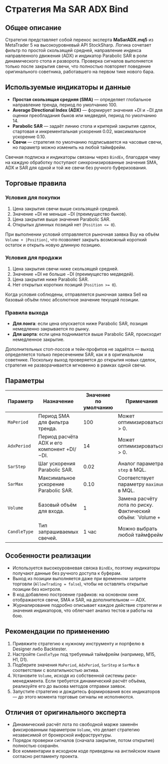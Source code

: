 # Стратегия Ma SAR ADX Bind

## Общее описание
Стратегия представляет собой перенос эксперта **MaSarADX.mq5** из MetaTrader 5 на высокоуровневый API StockSharp. Логика сочетает фильтр по простой скользящей средней, направление индекса направленного движения (ADX) и индикатор Parabolic SAR в роли динамического стопа и разворота. Проверка сигналов выполняется только после закрытия свечи, что полностью повторяет поведение оригинального советника, работавшего на первом тике нового бара.

## Используемые индикаторы и данные
- **Простая скользящая средняя (SMA)** — определяет глобальное направление тренда, период по умолчанию 100.
- **Average Directional Index (ADX)** — формирует значения +DI и −DI для оценки преобладания быков или медведей, период по умолчанию 14.
- **Parabolic SAR** — задаёт линию стопа и критерий закрытия сделок, стартовая и инкрементальная ускорения 0.02, максимальное ускорение 0.10.
- **Свечи** — стратегия по умолчанию подписывается на часовые свечи, но параметр можно изменить на любой таймфрейм.

Свечная подписка и индикаторы связаны через `BindEx`, благодаря чему на каждую обработку поступают синхронизированные значения SMA, ADX и SAR для одной и той же свечи без ручного буферизования.

## Торговые правила
### Условия для покупки
1. Цена закрытия свечи выше скользящей средней.
2. Значение +DI не меньше −DI (преимущество быков).
3. Цена закрытия выше значения Parabolic SAR.
4. Открытых длинных позиций нет (`Position <= 0`).

При выполнении условий отправляется рыночная заявка Buy на объём `Volume + |Position|`, что позволяет закрыть возможный короткий остаток и открыть новую длинную позицию.

### Условия для продажи
1. Цена закрытия свечи ниже скользящей средней.
2. Значение +DI не больше −DI (преимущество медведей).
3. Цена закрытия ниже Parabolic SAR.
4. Нет открытых коротких позиций (`Position >= 0`).

Когда условия соблюдены, отправляется рыночная заявка Sell на базовый объём плюс абсолютное значение текущей позиции.

### Правила выхода
- **Для лонга**: если цена опускается ниже Parabolic SAR, позиция немедленно закрывается по рынку.
- **Для шорта**: если цена поднимается выше Parabolic SAR, происходит немедленное закрытие.

Дополнительных стоп-лоссов и тейк-профитов не задаётся — выход определяется только пересечением SAR, как и в оригинальном советнике. Поскольку выход проверяется до открытия новых сделок, стратегия не разворачивается мгновенно в рамках одной свечи.

## Параметры
| Параметр | Назначение | Значение по умолчанию | Примечания |
| --- | --- | --- | --- |
| `MaPeriod` | Период SMA для фильтра тренда. | 100 | Может оптимизироваться, > 0. |
| `AdxPeriod` | Период расчёта ADX и его компонент +DI/−DI. | 14 | Может оптимизироваться, > 0. |
| `SarStep` | Шаг ускорения Parabolic SAR. | 0.02 | Аналог параметра `step` в MQL. |
| `SarMax` | Максимальное ускорение Parabolic SAR. | 0.10 | Соответствует параметру `maximum` в MQL. |
| `Volume` | Базовый объём для входа. | 1 | Замена расчёту лота по риску. Фактический объём: `Volume + |Position|`. |
| `CandleType` | Тип запрашиваемых свечей. | 1 час | Можно выбрать любой таймфрейм. |

## Особенности реализации
- Используется высокоуровневая связка `BindEx`, поэтому индикаторы получают данные без ручного доступа к буферам.
- Выход из позиции выполняется даже при временном запрете торговли (`AllowTrading = false`), чтобы не оставлять открытые позиции без контроля.
- В код добавлено построение графиков: на основном окне отображаются свечи, SMA и SAR, на дополнительном — ADX.
- Журналирование подробно описывает каждое действие стратегии и значения индикаторов, что облегчает анализ тестов и работы на бою.

## Рекомендации по применению
1. Привяжите стратегию к нужному инструменту и портфелю в Designer либо Backtester.
2. Настройте `CandleType` под требуемый таймфрейм (например, M15, H1, D1).
3. Подберите значения `MaPeriod`, `AdxPeriod`, `SarStep` и `SarMax` в соответствии с волатильностью актива.
4. Установите `Volume`, исходя из собственной системы риск-менеджмента. Если требуется динамический расчёт объёма, реализуйте его до вызова методов отправки заявок.
5. Запустите стратегию и дождитесь формирования всех индикаторов — до этого момента торговые сигналы не исполняются.

## Отличия от оригинального эксперта
- Динамический расчёт лота по свободной марже заменён фиксированным параметром `Volume`, что делает стратегию независимой от брокерской инфраструктуры.
- Порядок проверки сигналов (сначала закрытие, потом открытие) полностью сохранён.
- Все комментарии в исходном коде приведены на английском языке согласно регламенту проекта.
